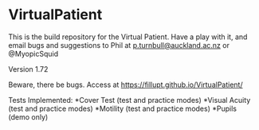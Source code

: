 # VirtualPatient

This is the build repository for the Virtual Patient. Have a play with it, and email bugs and suggestions to Phil at p.turnbull@auckland.ac.nz or @MyopicSquid

Version 1.72

Beware, there be bugs. Access at https://fillupt.github.io/VirtualPatient/ 

Tests Implemented:
*Cover Test (test and practice modes)
*Visual Acuity (test and practice modes)
*Motility (test and practice modes)
*Pupils (demo only)